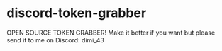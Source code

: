 # discord-token-grabber
OPEN SOURCE TOKEN GRABBER! Make it better if you want but please send it to me on Discord: dimi_43
